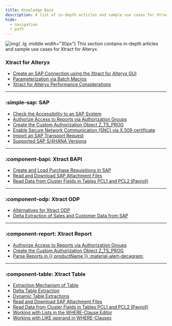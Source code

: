 ```yaml
---
title: Knowledge Base
description: A list of in-depth articles and sample use cases for Xtract for Alteryx.
hide:
  - navigation
  - path
---
```


![img](site:assets/images/logos/theo-thumbs.png){ .lg .middle width="30px"} This section contains in-depth articles and sample use cases for Xtract for Alteryx.


### Xtract for Alteryx
 
<div class="mdx-columns" markdown>

- [Create an SAP Connection using the Xtract for Alteryx GUI](sap-connection-using-xfa-gui.md)
- [Parameterization via Batch Macros](parameterization-via-batch-macros.md)
- [Xtract for Alteryx Performance Considerations](xtract-for-alteryx-performance.md)

</div>

---

### :simple-sap: SAP

<div class="mdx-columns" markdown>

- [Check the Accessibility to an SAP System](check-the-accessibility-to-an-sap-system.md)
- [Authorize Access to Reports via Authorization Groups](authorize-access-to-specific-reports.md)
- [Create the Custom Authorization Object Z_TS_PROG](create-the-custom-authority-object-z-ts-prog.md)
- [Enable Secure Network Communication (SNC) via X.509 certificate](enable-snc-using-pse-file.md)
- [Import an SAP Transport Request](import-an-sap-transport-request.md)
- [Supported SAP S/4HANA Versions](supported-sap-and-hana-versions.md)

</div>

---

### :component-bapi: Xtract BAPI

<div class="mdx-columns" markdown>

- [Create and Load Purchase Requisitions in SAP](create-and-load-purchase-requisitions-in-sap.md)
- [Read and Download SAP Attachment Files](read-sap-attachment-files.md)
- [Read Data from Cluster Fields in Tables PCL1 and PCL2 (Payroll)](read-data-from-cluster-fields-in-the-tables-pcl1-and-pcl2-payroll.md)

</div>

---

### :component-odp: Xtract ODP

<div class="mdx-columns" markdown>

- [Alternatives for Xtract ODP](alternatives-for-odp.md)
- [Delta Extraction of Sales and Customer Data from SAP](delta-extraction-of-sales-data.md)

</div>

---

### :component-report: Xtract Report

<div class="mdx-columns" markdown>

- [Authorize Access to Reports via Authorization Groups](authorize-access-to-specific-reports.md)
- [Create the Custom Authorization Object Z_TS_PROG](create-the-custom-authority-object-z-ts-prog.md)
- [Parse Reports in {{ productName }} :material-alert-decagram:](parse-reports.md)

</div>

---

### :component-table: Xtract Table

<div class="mdx-columns" markdown>

- [Extraction Mechanism of Table](table-extraction-mechanism.md)
- [Delta Table Extraction](delta-table-extraction.md)
- [Dynamic Table Extractions](dynamic-table-extractions.md)
- [Read and Download SAP Attachment Files](read-sap-attachment-files.md)
- [Read Data from Cluster Fields in Tables PCL1 and PCL2 (Payroll)](read-data-from-cluster-fields-in-the-tables-pcl1-and-pcl2-payroll.md)
- [Working with Lists in the WHERE-Clause Editor](where-clause-editor-lists.md)
- [Working with LIKE operand in WHERE-Clauses](like-operand-where-clause.md)

</div>

